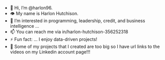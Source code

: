 - 👋 Hi, I’m @harlon96.
- 👁️ My name is Harlon Hutchison.
- 👀 I’m interested in programming, leadership, credit, and business intelligence ...
- 📫 You can reach me via in/harlon-hutchison-356252318
- ⚡ Fun fact: ... I enjoy data-driven projects!
- 🙌 Some of my projects that I created are too big so I have url links to the videos on my Linkedin account page!!!

